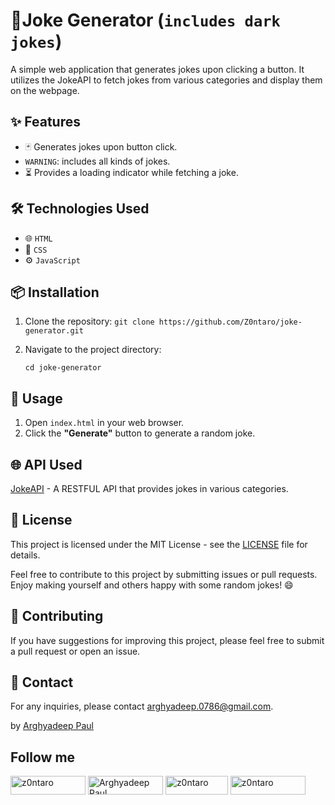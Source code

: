 # 🎉Joke Generator (`includes dark jokes`)

A simple web application that generates jokes upon clicking a button. It utilizes the JokeAPI to fetch jokes from various categories and display them on the webpage.

## ✨ Features

- 🃏 Generates jokes upon button click.
- `WARNING`: includes all kinds of jokes.
- ⏳ Provides a loading indicator while fetching a joke.

## 🛠️ Technologies Used

- 🌐 `HTML`
- 🎨 `CSS`
- ⚙️ `JavaScript`

## 📦 Installation

1. Clone the repository:
   `git clone https://github.com/Z0ntaro/joke-generator.git`


2. Navigate to the project directory:

   `cd joke-generator`


## 🚀 Usage

1. Open `index.html` in your web browser.
2. Click the **"Generate"** button to generate a random joke.

## 🌐 API Used

[JokeAPI](https://jokeapi.dev/) - A RESTFUL API that provides jokes in various categories.

## 📄 License

This project is licensed under the MIT License - see the [LICENSE](LICENSE) file for details.


Feel free to contribute to this project by submitting issues or pull requests. Enjoy making yourself and others happy with some random jokes! 😄


## 📝 Contributing

If you have suggestions for improving this project, please feel free to submit a pull request or open an issue.

## 📧 Contact

For any inquiries, please contact [arghyadeep.0786@gmail.com](mailto:arghyadeep.0786@gmail.com).

by [Arghyadeep Paul](https://github.com/Z0ntaro)

## Follow me

<a href="https://codepen.io/Z0ntaro" target="blank"><img align="center" src="https://img.shields.io/badge/Codepen-000000?style=for-the-badge&logo=codepen&logoColor=white" alt="z0ntaro" height="30" width="120" /></a>
<a href="https://www.linkedin.com/in/arghyadeep-paul-039445204/" target="blank"><img align="center" src="https://img.shields.io/badge/linkedin-%230077B5.svg?style=for-the-badge&logo=linkedin&logoColor=white" alt="Arghyadeep Paul" height="30" width="120" /></a>
<a href="https://twitter.com/zontaro_ai" target="blank"><img align="center" src="https://img.shields.io/badge/Twitter-%231DA1F2.svg?style=for-the-badge&logo=Twitter&logoColor=white" alt="z0ntaro" height="30" width="100" /></a>
<a href="https://instagram.com/zontaro.ai" target="blank"><img align="center" src="https://img.shields.io/badge/Instagram-%23E4405F.svg?style=for-the-badge&logo=Instagram&logoColor=white" alt="z0ntaro" height="30" width="120" /></a>

<br/>
